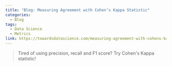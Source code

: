 ```yaml
---
title: "Blog: Measuring Agreement with Cohen’s Kappa Statistic"
categories:
  - Blog
tags:
  - Data Science
  - Metrics
link: https://towardsdatascience.com/measuring-agreement-with-cohens-kappa-statistic-9930e90386aa
---
```


> Tired of using precision, recall and F1 score? Try Cohen's Kappa statistic!